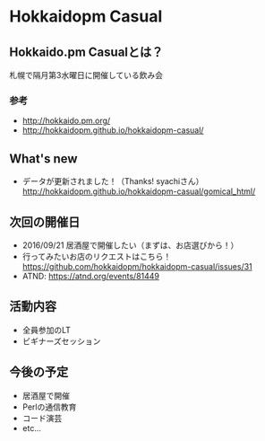 # Hokkaidopm Casual

## Hokkaido.pm Casualとは？

札幌で隔月第3水曜日に開催している飲み会

### 参考
 
 - http://hokkaido.pm.org/
 - http://hokkaidopm.github.io/hokkaidopm-casual/

## What's new

 - データが更新されました！（Thanks! syachiさん）  
 http://hokkaidopm.github.io/hokkaidopm-casual/gomical_html/

## 次回の開催日

 - 2016/09/21 居酒屋で開催したい（まずは、お店選びから！）
  - 行ってみたいお店のリクエストはこちら！  
 https://github.com/hokkaidopm/hokkaidopm-casual/issues/31
  - ATND: https://atnd.org/events/81449

## 活動内容

 - 全員参加のLT
 - ビギナーズセッション

## 今後の予定

 - 居酒屋で開催
 - Perlの通信教育
 - コード演芸
 - etc...
